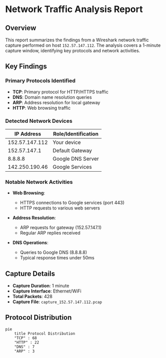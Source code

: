 # Network Traffic Analysis Report

## Overview
This report summarizes the findings from a Wireshark network traffic capture performed on host `152.57.147.112`. The analysis covers a 1-minute capture window, identifying key protocols and network activities.

## Key Findings

### Primary Protocols Identified
- **TCP**: Primary protocol for HTTP/HTTPS traffic
- **DNS**: Domain name resolution queries
- **ARP**: Address resolution for local gateway
- **HTTP**: Web browsing traffic

### Detected Network Devices
| IP Address       | Role/Identification       |
|------------------|---------------------------|
| 152.57.147.112   | Your device               |
| 152.57.147.1     | Default Gateway           |
| 8.8.8.8          | Google DNS Server         |
| 142.250.190.46   | Google Services           |

### Notable Network Activities
- **Web Browsing**:
  - HTTPS connections to Google services (port 443)
  - HTTP requests to various web servers

- **Address Resolution**:
  - ARP requests for gateway (152.57.147.1)
  - Regular ARP replies received

- **DNS Operations**:
  - Queries to Google DNS (8.8.8.8)
  - Typical response times under 50ms

## Capture Details
- **Capture Duration**: 1 minute
- **Capture Interface**: Ethernet/WiFi
- **Total Packets**: 428
- **Capture File**: `capture_152.57.147.112.pcap`

## Protocol Distribution
```mermaid
pie
    title Protocol Distribution
    "TCP" : 68
    "HTTP" : 22
    "DNS" : 7
    "ARP" : 3

